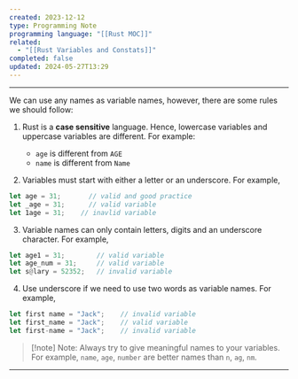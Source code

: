```yaml
---
created: 2023-12-12
type: Programming Note
programming language: "[[Rust MOC]]"
related:
  - "[[Rust Variables and Constats]]"
completed: false
updated: 2024-05-27T13:29
---
```

---
We can use any names as variable names, however, there are some rules we should follow:

1. Rust is a **case sensitive** language. Hence, lowercase variables and uppercase variables are different. For example:
	- `age` is different from `AGE`
	- `name` is different from `Name`

1. Variables must start with either a letter or an underscore. For example,
``` rust
let age = 31;     	// valid and good practice
let _age = 31;    	// valid variable 
let 1age = 31;    // inavlid variable
```

3. Variable names can only contain letters, digits and an underscore character. For example,
``` rust
let age1 = 31;        // valid variable
let age_num = 31;     // valid variable
let s@lary = 52352;   // invalid variable
```

4. Use underscore if we need to use two words as variable names. For example,
``` rust
let first name = "Jack";    // invalid variable
let first_name = "Jack";    // valid variable
let first-name = "Jack";    // invalid variable
```

>[!note] Note:
>Always try to give meaningful names to your variables. For example, `name`, `age`, `number` are better names than `n`, `ag`, `nm`.

---